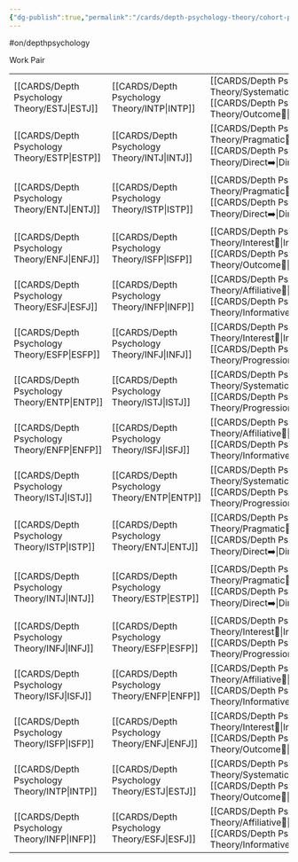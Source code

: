 ```yaml
---
{"dg-publish":true,"permalink":"/cards/depth-psychology-theory/cohort-pair/","created":"2023-04-24T14:58:50.376+02:00","updated":"2023-04-24T16:03:46.471+02:00"}
---
```


#on/depthpsychology 

Work Pair 

|          |          |                                   |
| -------- | -------- | --------------------------------- |
| [[CARDS/Depth Psychology Theory/ESTJ\|ESTJ]] | [[CARDS/Depth Psychology Theory/INTP\|INTP]] | [[CARDS/Depth Psychology Theory/Systematic⚙️\|Systematic⚙️]], [[CARDS/Depth Psychology Theory/Outcome🎯\|Outcome🎯]]  |
| [[CARDS/Depth Psychology Theory/ESTP\|ESTP]] | [[CARDS/Depth Psychology Theory/INTJ\|INTJ]] | [[CARDS/Depth Psychology Theory/Pragmatic🦊\|Pragmatic🦊]], [[CARDS/Depth Psychology Theory/Direct➡️\|Direct➡️]]                                    |
| [[CARDS/Depth Psychology Theory/ENTJ\|ENTJ]] | [[CARDS/Depth Psychology Theory/ISTP\|ISTP]] | [[CARDS/Depth Psychology Theory/Pragmatic🦊\|Pragmatic🦊]], [[CARDS/Depth Psychology Theory/Direct➡️\|Direct➡️]]                                   |
| [[CARDS/Depth Psychology Theory/ENFJ\|ENFJ]] | [[CARDS/Depth Psychology Theory/ISFP\|ISFP]] | [[CARDS/Depth Psychology Theory/Interest👀\|Interest👀]], [[CARDS/Depth Psychology Theory/Outcome🎯\|Outcome🎯]]                                  |
| [[CARDS/Depth Psychology Theory/ESFJ\|ESFJ]] | [[CARDS/Depth Psychology Theory/INFP\|INFP]] | [[CARDS/Depth Psychology Theory/Affiliative🐜\|Affiliative🐜]], [[CARDS/Depth Psychology Theory/Informative↪️\|Informative↪️]]                                   |
| [[CARDS/Depth Psychology Theory/ESFP\|ESFP]] | [[CARDS/Depth Psychology Theory/INFJ\|INFJ]] | [[CARDS/Depth Psychology Theory/Interest👀\|Interest👀]], [[CARDS/Depth Psychology Theory/Progression🚧\|Progression🚧]]                                   |
| [[CARDS/Depth Psychology Theory/ENTP\|ENTP]] | [[CARDS/Depth Psychology Theory/ISTJ\|ISTJ]] | [[CARDS/Depth Psychology Theory/Systematic⚙️\|Systematic⚙️]], [[CARDS/Depth Psychology Theory/Progression🚧\|Progression🚧]] |
| [[CARDS/Depth Psychology Theory/ENFP\|ENFP]] | [[CARDS/Depth Psychology Theory/ISFJ\|ISFJ]] | [[CARDS/Depth Psychology Theory/Affiliative🐜\|Affiliative🐜]], [[CARDS/Depth Psychology Theory/Informative↪️\|Informative↪️]]      |
| [[CARDS/Depth Psychology Theory/ISTJ\|ISTJ]] | [[CARDS/Depth Psychology Theory/ENTP\|ENTP]] | [[CARDS/Depth Psychology Theory/Systematic⚙️\|Systematic⚙️]], [[CARDS/Depth Psychology Theory/Progression🚧\|Progression🚧]]  |
| [[CARDS/Depth Psychology Theory/ISTP\|ISTP]] | [[CARDS/Depth Psychology Theory/ENTJ\|ENTJ]] | [[CARDS/Depth Psychology Theory/Pragmatic🦊\|Pragmatic🦊]], [[CARDS/Depth Psychology Theory/Direct➡️\|Direct➡️]]                                      |
| [[CARDS/Depth Psychology Theory/INTJ\|INTJ]] | [[CARDS/Depth Psychology Theory/ESTP\|ESTP]] | [[CARDS/Depth Psychology Theory/Pragmatic🦊\|Pragmatic🦊]], [[CARDS/Depth Psychology Theory/Direct➡️\|Direct➡️]]                                     |
| [[CARDS/Depth Psychology Theory/INFJ\|INFJ]] | [[CARDS/Depth Psychology Theory/ESFP\|ESFP]] | [[CARDS/Depth Psychology Theory/Interest👀\|Interest👀]], [[CARDS/Depth Psychology Theory/Progression🚧\|Progression🚧]]                                         |
| [[CARDS/Depth Psychology Theory/ISFJ\|ISFJ]] | [[CARDS/Depth Psychology Theory/ENFP\|ENFP]] | [[CARDS/Depth Psychology Theory/Affiliative🐜\|Affiliative🐜]], [[CARDS/Depth Psychology Theory/Informative↪️\|Informative↪️]]                                     |
| [[CARDS/Depth Psychology Theory/ISFP\|ISFP]] | [[CARDS/Depth Psychology Theory/ENFJ\|ENFJ]] | [[CARDS/Depth Psychology Theory/Interest👀\|Interest👀]], [[CARDS/Depth Psychology Theory/Outcome🎯\|Outcome🎯]]                                   |
| [[CARDS/Depth Psychology Theory/INTP\|INTP]] | [[CARDS/Depth Psychology Theory/ESTJ\|ESTJ]] | [[CARDS/Depth Psychology Theory/Systematic⚙️\|Systematic⚙️]], [[CARDS/Depth Psychology Theory/Outcome🎯\|Outcome🎯]]                                   |
| [[CARDS/Depth Psychology Theory/INFP\|INFP]] | [[CARDS/Depth Psychology Theory/ESFJ\|ESFJ]] | [[CARDS/Depth Psychology Theory/Affiliative🐜\|Affiliative🐜]], [[CARDS/Depth Psychology Theory/Informative↪️\|Informative↪️]]                                    |

<script src="https://utteranc.es/client.js"  
        repo="Heart4sides/Comment_Section"
        issue-term="pathname"
        theme="github-dark-orange"
        crossorigin="anonymous"
        async> 
</script>
